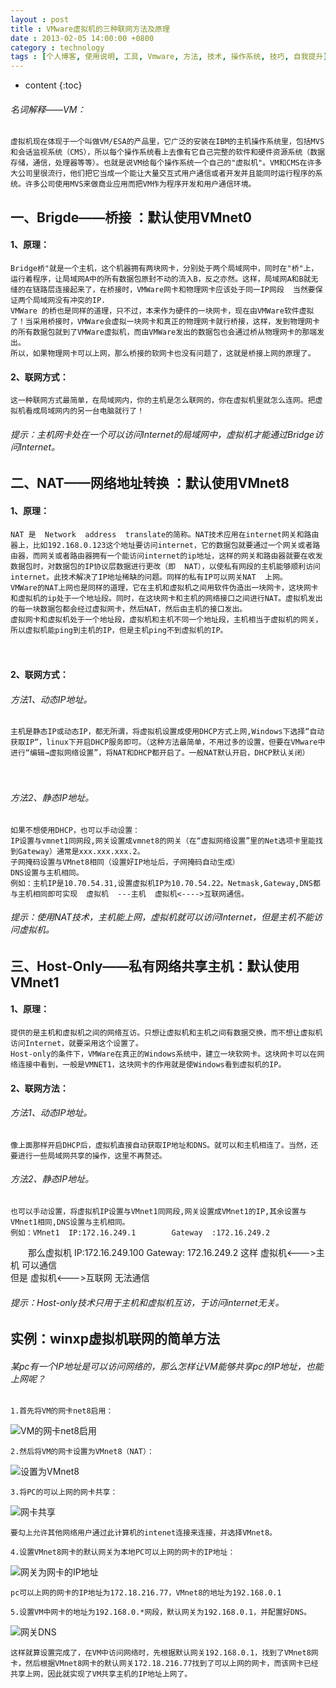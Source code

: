 ```yaml
---
layout : post
title : VMware虚拟机的三种联网方法及原理
date : 2013-02-05 14:00:00 +0800
category : technology
tags : [个人博客, 使用说明, 工具, Vmware, 方法, 技术, 操作系统, 技巧, 自我提升]
---
```


* content
{:toc}


###### 名词解释——VM：
	虚拟机现在体现于一个叫做VM/ESA的产品里，它广泛的安装在IBM的主机操作系统里，包括MVS和会话监视系统（CMS），所以每个操作系统看上去像有它自己完整的软件和硬件资源系统（数据存储，通信，处理器等等）。也就是说VM给每个操作系统一个自己的"虚拟机"。VM和CMS在许多大公司里很流行，他们把它当成一个能让大量交互式用户通信或者开发并且能同时运行程序的系统。许多公司使用MVS来做商业应用而把VM作为程序开发和用户通信环境。

## 一、Brigde——桥接  ：默认使用VMnet0

#### 1、原理：

	Bridge桥"就是一个主机，这个机器拥有两块网卡，分别处于两个局域网中，同时在"桥"上，运行着程序，让局域网A中的所有数据包原封不动的流入B，反之亦然。这样，局域网A和B就无缝的在链路层连接起来了，在桥接时，VMWare网卡和物理网卡应该处于同一IP网段  当然要保证两个局域网没有冲突的IP.
	VMWare 的桥也是同样的道理，只不过，本来作为硬件的一块网卡，现在由VMWare软件虚拟了！当采用桥接时，VMWare会虚拟一块网卡和真正的物理网卡就行桥接，这样，发到物理网卡的所有数据包就到了VMWare虚拟机，而由VMWare发出的数据包也会通过桥从物理网卡的那端发出。
	所以，如果物理网卡可以上网，那么桥接的软网卡也没有问题了，这就是桥接上网的原理了。  　　

#### 2、联网方式：

	这一种联网方式最简单，在局域网内，你的主机是怎么联网的，你在虚拟机里就怎么连网。把虚拟机看成局域网内的另一台电脑就行了！
	
###### 提示：主机网卡处在一个可以访问Internet的局域网中，虚拟机才能通过Bridge访问Internet。


## 二、NAT——网络地址转换  ：默认使用VMnet8

#### 1、原理：

	NAT 是  Network  address  translate的简称。NAT技术应用在internet网关和路由器上，比如192.168.0.123这个地址要访问internet，它的数据包就要通过一个网关或者路由器，而网关或者路由器拥有一个能访问internet的ip地址，这样的网关和路由器就要在收发数据包时，对数据包的IP协议层数据进行更改（即  NAT），以使私有网段的主机能够顺利访问internet。此技术解决了IP地址稀缺的问题。同样的私有IP可以网关NAT  上网。
	VMWare的NAT上网也是同样的道理，它在主机和虚拟机之间用软件伪造出一块网卡，这块网卡和虚拟机的ip处于一个地址段。同时，在这块网卡和主机的网络接口之间进行NAT。虚拟机发出的每一块数据包都会经过虚拟网卡，然后NAT，然后由主机的接口发出。
	虚拟网卡和虚拟机处于一个地址段，虚拟机和主机不同一个地址段，主机相当于虚拟机的网关，所以虚拟机能ping到主机的IP，但是主机ping不到虚拟机的IP。
　　　　
#### 2、联网方式：

###### 方法1、动态IP地址。

	主机是静态IP或动态IP，都无所谓，将虚拟机设置成使用DHCP方式上网,Windows下选择“自动获取IP“，linux下开启DHCP服务即可。（这种方法最简单，不用过多的设置，但要在VMware中进行“编辑→虚拟网络设置”，将NAT和DHCP都开启了。一般NAT默认开启，DHCP默认关闭）
　　
###### 方法2、静态IP地址。

	如果不想使用DHCP，也可以手动设置：	
	IP设置与vmnet1同网段,网关设置成vmnet8的网关（在“虚拟网络设置”里的Net选项卡里能找到Gateway）通常是xxx.xxx.xxx.2。
	子网掩码设置与VMnet8相同（设置好IP地址后，子网掩码自动生成）
	DNS设置与主机相同。
	例如：主机IP是10.70.54.31,设置虚拟机IP为10.70.54.22。Netmask,Gateway,DNS都与主机相同即可实现  虚拟机  ---主机  虚拟机<---->互联网通信。

###### 提示：使用NAT技术，主机能上网，虚拟机就可以访问Internet，但是主机不能访问虚拟机。


## 三、Host-Only——私有网络共享主机：默认使用VMnet1

#### 1、原理：

	提供的是主机和虚拟机之间的网络互访。只想让虚拟机和主机之间有数据交换，而不想让虚拟机访问Internet，就要采用这个设置了。
	Host-only的条件下，VMWare在真正的Windows系统中，建立一块软网卡。这块网卡可以在网络连接中看到，一般是VMNET1，这块网卡的作用就是使Windows看到虚拟机的IP。

#### 2、联网方法：

###### 方法1、动态IP地址。
	像上面那样开启DHCP后，虚拟机直接自动获取IP地址和DNS。就可以和主机相连了。当然，还要进行一些局域网共享的操作，这里不再赘述。

###### 方法2、静态IP地址。

	也可以手动设置，将虚拟机IP设置与VMnet1同网段,网关设置成VMnet1的IP,其余设置与VMnet1相同,DNS设置与主机相同。
	例如：VMnet1  IP:172.16.249.1        Gateway  :172.16.249.2
　　那么虚拟机  IP:172.16.249.100        Gateway:  172.16.249.2
	这样      虚拟机<--->主机              可以通信       
	但是        虚拟机<--->互联网      无法通信
	
###### 提示：Host-only技术只用于主机和虚拟机互访，于访问internet无关。

## 实例：winxp虚拟机联网的简单方法

###### 某pc有一个IP地址是可以访问网络的，那么怎样让VM能够共享pc的IP地址，也能上网呢？

	1.首先将VM的网卡net8启用：

![](/blogImages/20130205-3VM-networking-methods-and-principles/Ywd3k.jpg "VM的网卡net8启用")

	2.然后将VM的网卡设置为VMnet8（NAT）：
	
![](/blogImages/20130205-3VM-networking-methods-and-principles/tva8E.jpg "设置为VMnet8")

	3.将PC的可以上网的网卡共享：
	
![](/blogImages/20130205-3VM-networking-methods-and-principles/1pC2e.jpg "网卡共享")

	要勾上允许其他网络用户通过此计算机的intenet连接来连接，并选择VMnet8。
	
	4.设置VMnet8网卡的默认网关为本地PC可以上网的网卡的IP地址：
	
![](/blogImages/20130205-3VM-networking-methods-and-principles/ZvvYb.jpg "网关为网卡的IP地址")

	pc可以上网的网卡的IP地址为172.18.216.77，VMnet8的地址为192.168.0.1
	
	5.设置VM中网卡的地址为192.168.0.*网段，默认网关为192.168.0.1，并配置好DNS。
	
![](/blogImages/20130205-3VM-networking-methods-and-principles/7uQZ1.jpg "网关DNS")

	这样就算设置完成了，在VM中访问网络时，先根据默认网关192.168.0.1，找到了VMnet8网卡，然后根据VMnet8网卡的默认网关172.18.216.77找到了可以上网的网卡，而该网卡已经共享上网，因此就实现了VM共享主机的IP地址上网了。